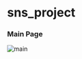 # sns_project

### Main Page

![main](https://github.com/csh29/sns_project/assets/86338199/4132c2e4-4178-4287-ab01-21177b39e546)